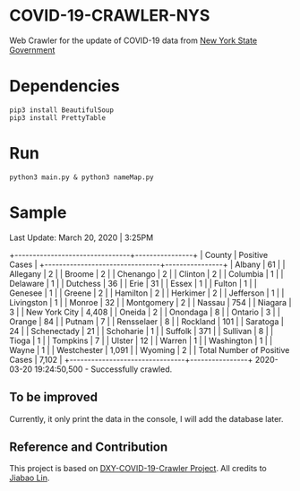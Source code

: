 # COVID-19-CRAWLER-NYS

Web Crawler for the update of COVID-19 data from [New York State Government](https://coronavirus.health.ny.gov/county-county-breakdown-positive-cases)

# Dependencies
```
pip3 install BeautifulSoup
pip3 install PrettyTable
```

# Run
```
python3 main.py & python3 nameMap.py
```

# Sample
Last Update: March 20, 2020 | 3:25PM

+--------------------------------+----------------+
|             County             | Positive Cases |
+--------------------------------+----------------+
|             Albany             |       61       |
|            Allegany            |       2        |
|             Broome             |       2        |
|            Chenango            |       2        |
|            Clinton             |       2        |
|            Columbia            |       1        |
|            Delaware            |       1        |
|            Dutchess            |       36       |
|              Erie              |       31       |
|             Essex              |       1        |
|             Fulton             |       1        |
|            Genesee             |       1        |
|             Greene             |       2        |
|            Hamilton            |       2        |
|            Herkimer            |       2        |
|           Jefferson            |       1        |
|           Livingston           |       1        |
|             Monroe             |       32       |
|           Montgomery           |       2        |
|             Nassau             |      754       |
|            Niagara             |       3        |
|         New York City          |     4,408      |
|             Oneida             |       2        |
|            Onondaga            |       8        |
|            Ontario             |       3        |
|             Orange             |       84       |
|             Putnam             |       7        |
|           Rensselaer           |       8        |
|            Rockland            |      101       |
|            Saratoga            |       24       |
|          Schenectady           |       21       |
|           Schoharie            |       1        |
|            Suffolk             |      371       |
|            Sullivan            |       8        |
|             Tioga              |       1        |
|            Tompkins            |       7        |
|             Ulster             |       12       |
|             Warren             |       1        |
|           Washington           |       1        |
|             Wayne              |       1        |
|          Westchester           |     1,091      |
|            Wyoming             |       2        |
| Total Number of Positive Cases |     7,102      |
+--------------------------------+----------------+
2020-03-20 19:24:50,500 - Successfully crawled.

## To be improved
Currently, it only print the data in the console, I will add the database later.

## Reference and Contribution
This project is based on [DXY-COVID-19-Crawler Project](https://github.com/BlankerL/DXY-COVID-19-Crawler).
All credits to [Jiabao Lin](https://github.com/BlankerL/DXY-COVID-19-Crawler).
